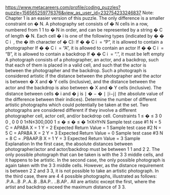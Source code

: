 https://www.metacareers.com/profile/coding_puzzles?puzzle=156565259776376&view_as_user_id=232754233246837
Note: Chapter 1 is an easier version of this puzzle. The only difference is a smaller constraint on 
�
N.
A photography set consists of 
�
N cells in a row, numbered from 
1
1 to 
�
N in order, and can be represented by a string 
�
C of length 
�
N. Each cell 
�
i is one of the following types (indicated by 
�
�
C 
i
​
 , the 
�
ith character of 
�
C):
If 
�
�
C 
i
​
  = “P”, it is allowed to contain a photographer
If 
�
�
C 
i
​
  = “A”, it is allowed to contain an actor
If 
�
�
C 
i
​
  = “B”, it is allowed to contain a backdrop
If 
�
�
C 
i
​
  = “.”, it must be left empty
A photograph consists of a photographer, an actor, and a backdrop, such that each of them is placed in a valid cell, and such that the actor is between the photographer and the backdrop. Such a photograph is considered artistic if the distance between the photographer and the actor is between 
�
X and 
�
Y cells (inclusive), and the distance between the actor and the backdrop is also between 
�
X and 
�
Y cells (inclusive). The distance between cells 
�
i and 
�
j is 
∣
�
−
�
∣
∣i−j∣ (the absolute value of the difference between their indices).
Determine the number of different artistic photographs which could potentially be taken at the set. Two photographs are considered different if they involve a different photographer cell, actor cell, and/or backdrop cell.
Constraints
1
≤
�
≤
3
0
0
,
0
0
0
1≤N≤300,000
1
≤
�
≤
�
≤
�
1≤X≤Y≤N
Sample test case #1
N = 5
C = APABA
X = 1
Y = 2
Expected Return Value = 1
Sample test case #2
N = 5
C = APABA
X = 2
Y = 3
Expected Return Value = 0
Sample test case #3
N = 8
C = .PBAAP.B
X = 1
Y = 3
Expected Return Value = 3
Sample Explanation
In the first case, the absolute distances between photographer/actor and actor/backdrop must be between 
1
1 and 
2
2. The only possible photograph that can be taken is with the 
3
3 middle cells, and it happens to be artistic.
In the second case, the only possible photograph is again taken with the 
3
3 middle cells. However, as the distance requirement is between 
2
2 and 
3
3, it is not possible to take an artistic photograph.
In the third case, there are 
4
4 possible photographs, illustrated as follows:
.P.A...B
.P..A..B
..BA.P..
..B.AP..
All are artistic except the first, where the artist and backdrop exceed the maximum distance of 
3
3.
